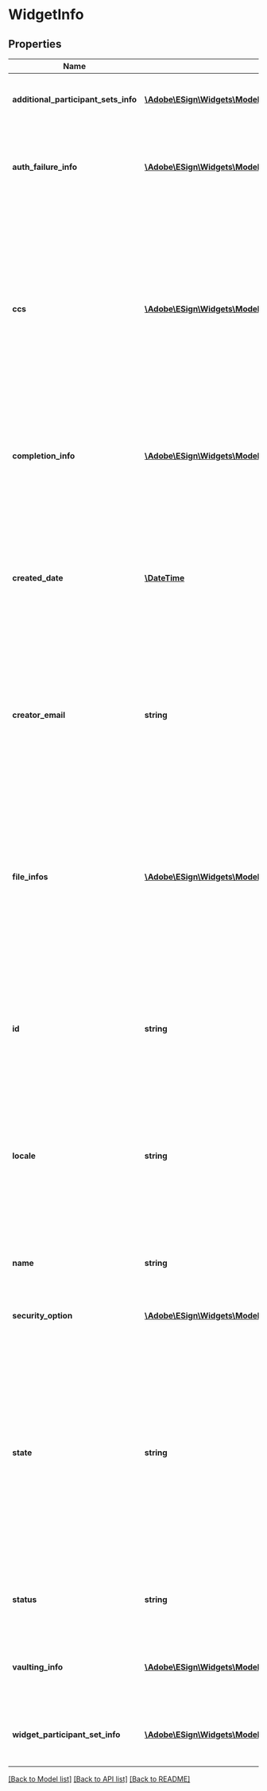 # WidgetInfo

## Properties
Name | Type | Description | Notes
------------ | ------------- | ------------- | -------------
**additional_participant_sets_info** | [**\Adobe\ESign\Widgets\Model\WidgetAdditionalParticipationSetInfo[]**](WidgetAdditionalParticipationSetInfo.md) | List of all the participants in the widget except widget signer | [optional] 
**auth_failure_info** | [**\Adobe\ESign\Widgets\Model\WidgetRedirectionInfo**](WidgetRedirectionInfo.md) | URL and associated properties for the error page the widget signer will be taken after failing to authenticate | [optional] 
**ccs** | [**\Adobe\ESign\Widgets\Model\WidgetCcInfo[]**](WidgetCcInfo.md) | A list of one or more email addresses that you want to copy on this transaction. The email addresses will each receive an email when the final agreement created through widget is signed. The email addresses will also receive a copy of the document, attached as a PDF file | [optional] 
**completion_info** | [**\Adobe\ESign\Widgets\Model\WidgetRedirectionInfo**](WidgetRedirectionInfo.md) | URL and associated properties for the success page the widget signer will be taken to after performing desired action on the widget | [optional] 
**created_date** | [**\DateTime**](\DateTime.md) | Date when widget was created. If provided in POST, it will simply be ignored. Format would be yyyy-MM-dd&#39;T&#39;HH:mm:ssZ. For example, e.g 2016-02-25T18:46:19Z represents UTC time | [optional] 
**creator_email** | **string** | Email of widget creator. Only returned in GET response. Cannot be provided in POST/PUT request. If provided in POST, it will simply be ignored | [optional] 
**file_infos** | [**\Adobe\ESign\Widgets\Model\FileInfo[]**](FileInfo.md) | A list of one or more files (or references to files) that will be used to create the widget. If more than one file is provided, they will be combined before the widget is created. Library documents are not permitted. Note: Only one of the four parameters in every FileInfo object must be specified | [optional] 
**id** | **string** | A resource identifier that can be used to uniquely identify the widget in other apis. If provided in POST, it will simply be ignored | [optional] 
**locale** | **string** | The locale associated with this widget - specifies the language for the signing page and emails, for example en_US or fr_FR. If none specified, defaults to the language configured for the widget creator | [optional] 
**name** | **string** | The name of the widget that will be used to identify it, in emails, website and other places | [optional] 
**security_option** | [**\Adobe\ESign\Widgets\Model\SecurityOption**](SecurityOption.md) | Secondary security parameters for the widget | [optional] 
**state** | **string** | The state in which the widget should land. For example in order to create a widget in DRAFT state, field should be DRAFT. The state field will never get returned in GET /widgets/{ID} and will be ignored if provided in PUT /widgets/{ID} call. The eventual status of the widget can be obtained from GET /widgets/ID | [optional] 
**status** | **string** | Status of the Widget. If provided in POST, it will simply be ignored | [optional] 
**vaulting_info** | [**\Adobe\ESign\Widgets\Model\VaultingInfo**](VaultingInfo.md) | Vaulting properties that allows Adobe Sign to securely store documents with a vault provider | [optional] 
**widget_participant_set_info** | [**\Adobe\ESign\Widgets\Model\WidgetParticipantSetInfo**](WidgetParticipantSetInfo.md) | Represents widget participant for whom email should not be provided | [optional] 

[[Back to Model list]](../README.md#documentation-for-models) [[Back to API list]](../README.md#documentation-for-api-endpoints) [[Back to README]](../README.md)


